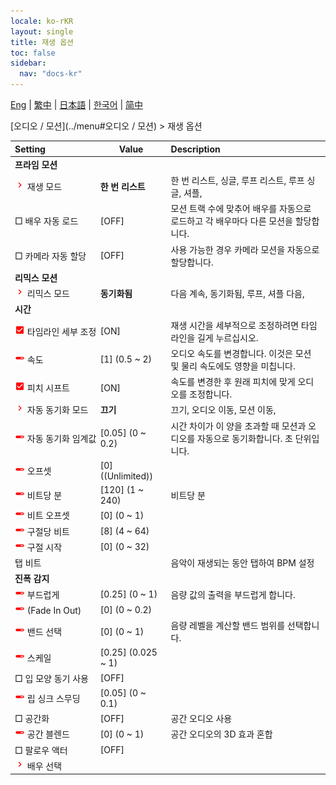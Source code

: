```yaml
---
locale: ko-rKR
layout: single
title: 재생 옵션
toc: false
sidebar:
  nav: "docs-kr"
---
```

[Eng](/dancexr/menu/2025.4/motion/motion_loader) | [繁中](/tw/dancexr/menu/2025.4/motion/motion_loader) | [日本語](/jp/dancexr/menu/2025.4/motion/motion_loader) | [한국어](/kr/dancexr/menu/2025.4/motion/motion_loader) | [简中](/zh/dancexr/menu/2025.4/motion/motion_loader)

[오디오 / 모션](../menu#오디오 / 모션) > 재생 옵션



| Setting | Value | Description |
| :--- | --- | :--- |
|<nobr> <b>프라임 모션</b></nobr>|| 
|<nobr><img src="/images/icon/ic_chevron.png" alt="chevron icon"/> 재생 모드</nobr>| **한 번 리스트** | 한 번 리스트, 싱글, 루프 리스트, 루프 싱글, 셔플,  |
|<nobr> □ 배우 자동 로드</nobr>| [OFF] | 모션 트랙 수에 맞추어 배우를 자동으로 로드하고 각 배우마다 다른 모션을 할당합니다.
|<nobr> □ 카메라 자동 할당</nobr>| [OFF] | 사용 가능한 경우 카메라 모션을 자동으로 할당합니다.
|<nobr> <b>리믹스 모션</b></nobr>|| 
|<nobr><img src="/images/icon/ic_chevron.png" alt="chevron icon"/> 리믹스 모드</nobr>| **동기화됨** | 다음 계속, 동기화됨, 루프, 셔플 다음,  |
|<nobr> <b>시간</b></nobr>|| 
|<nobr><img src="/images/icon/ic_check_on.png" alt="check on icon"/> 타임라인 세부 조정</nobr>| [ON] | 재생 시간을 세부적으로 조정하려면 타임라인을 길게 누르십시오.
|<nobr><img src="/images/icon/ic_slider.png" alt="slider icon"/> 속도</nobr>| [1] (0.5 ~ 2) | 오디오 속도를 변경합니다. 이것은 모션 및 물리 속도에도 영향을 미칩니다.
|<nobr><img src="/images/icon/ic_check_on.png" alt="check on icon"/> 피치 시프트</nobr>| [ON] | 속도를 변경한 후 원래 피치에 맞게 오디오를 조정합니다.
|<nobr><img src="/images/icon/ic_chevron.png" alt="chevron icon"/> 자동 동기화 모드</nobr>| **끄기** | 끄기, 오디오 이동, 모션 이동,  |
|<nobr><img src="/images/icon/ic_slider.png" alt="slider icon"/> 자동 동기화 임계값</nobr>| [0.05] (0 ~ 0.2) | 시간 차이가 이 양을 초과할 때 모션과 오디오를 자동으로 동기화합니다. 초 단위입니다.
|<nobr><img src="/images/icon/ic_slider.png" alt="slider icon"/> 오프셋</nobr>| [0] ((Unlimited)) | 
|<nobr><img src="/images/icon/ic_slider.png" alt="slider icon"/> 비트당 분</nobr>| [120] (1 ~ 240) | 비트당 분
|<nobr><img src="/images/icon/ic_slider.png" alt="slider icon"/> 비트 오프셋</nobr>| [0] (0 ~ 1) | 
|<nobr><img src="/images/icon/ic_slider.png" alt="slider icon"/> 구절당 비트</nobr>| [8] (4 ~ 64) | 
|<nobr><img src="/images/icon/ic_slider.png" alt="slider icon"/> 구절 시작</nobr>| [0] (0 ~ 32) | 
|<nobr> 탭 비트</nobr>|| 음악이 재생되는 동안 탭하여 BPM 설정
|<nobr> <b>진폭 감지</b></nobr>|| 
|<nobr><img src="/images/icon/ic_slider.png" alt="slider icon"/> 부드럽게</nobr>| [0.25] (0 ~ 1) | 음량 값의 출력을 부드럽게 합니다.
|<nobr><img src="/images/icon/ic_slider.png" alt="slider icon"/> (Fade In Out)</nobr>| [0] (0 ~ 0.2) | 
|<nobr><img src="/images/icon/ic_slider.png" alt="slider icon"/> 밴드 선택</nobr>| [0] (0 ~ 1) | 음량 레벨을 계산할 밴드 범위를 선택합니다.
|<nobr><img src="/images/icon/ic_slider.png" alt="slider icon"/> 스케일</nobr>| [0.25] (0.025 ~ 1) | 
|<nobr> □ 입 모양 동기 사용</nobr>| [OFF] | 
|<nobr><img src="/images/icon/ic_slider.png" alt="slider icon"/> 립 싱크 스무딩</nobr>| [0.05] (0 ~ 0.1) | 
|<nobr> □ 공간화</nobr>| [OFF] | 공간 오디오 사용
|<nobr><img src="/images/icon/ic_slider.png" alt="slider icon"/> 공간 블렌드</nobr>| [0] (0 ~ 1) | 공간 오디오의 3D 효과 혼합
|<nobr> □ 팔로우 액터</nobr>| [OFF] | 
|<nobr><img src="/images/icon/ic_chevron.png" alt="chevron icon"/> 배우 선택</nobr>|  |  |
